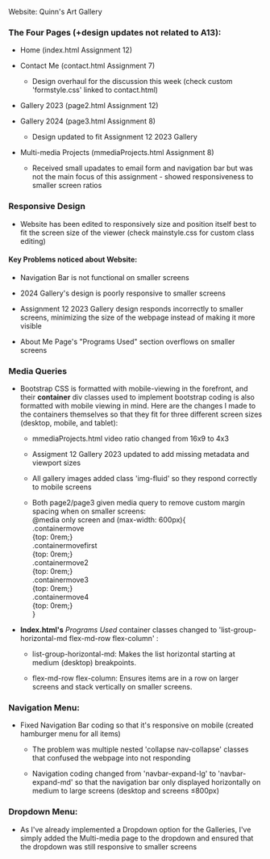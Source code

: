 Website: Quinn's Art Gallery

### The Four Pages (+design updates not related to A13):

* Home (index.html Assignment 12)

* Contact Me (contact.html Assignment 7)

    - Design overhaul for the discussion this week (check custom 'formstyle.css' linked to contact.html)

* Gallery 2023 (page2.html Assignment 12)

* Gallery 2024 (page3.html Assignment 8)

    - Design updated to fit Assignment 12 2023 Gallery

* Multi-media Projects (mmediaProjects.html Assignment 8)
    - Received small upadates to email form and navigation bar but was not the main focus of this assignment - showed responsiveness to smaller screen ratios

### Responsive Design

* Website has been edited to responsively size and position itself best to fit the screen size of the viewer 
(check mainstyle.css for custom class editing)

#### Key Problems noticed about Website:

   - Navigation Bar is not functional on smaller screens

   - 2024 Gallery's design is poorly responsive to smaller screens

   - Assignment 12 2023 Gallery design responds incorrectly to smaller screens, minimizing the size of the webpage instead of making it more visible

   - About Me Page's "Programs Used" section overflows on smaller screens
 
### Media Queries

* Bootstrap CSS is formatted with mobile-viewing in the forefront, and their <b>container</b> div classes used to implement bootstrap coding is also formatted with mobile viewing in mind. Here are the changes I made to the containers themselves so that they fit for three different screen sizes (desktop, mobile, and tablet):

    - mmediaProjects.html video ratio changed from 16x9 to 4x3

    - Assigment 12 Gallery 2023 updated to add missing metadata and viewport sizes

    - All gallery images added class 'img-fluid' so they respond correctly to mobile screens

    - Both page2/page3 given media query to remove custom margin spacing when on smaller screens:
       <br> @media only screen and (max-width: 600px){
       <br>  .containermove
       <br>  {top: 0rem;}
       <br>.containermovefirst
       <br>{top: 0rem;}
       <br> .containermove2
       <br>{top: 0rem;}
       <br>.containermove3
       <br>{top: 0rem;}
       <br>.containermove4
       <br>{top: 0rem;}
        <br>}

* <b>Index.html's</b> <i>Programs Used</i> container classes changed to 'list-group-horizontal-md flex-md-row flex-column' :

    - list-group-horizontal-md: Makes the list horizontal starting at medium (desktop) breakpoints.

    - flex-md-row flex-column: Ensures items are in a row on larger screens and stack vertically on smaller screens.

### Navigation Menu:

* Fixed Navigation Bar coding so that it's responsive on mobile (created hamburger menu for all items)

    - The problem was multiple nested 'collapse nav-collapse' classes that confused the webpage into not responding

    - Navigation coding changed from 'navbar-expand-lg' to 'navbar-expand-md' so that the navigation bar only displayed horizontally on medium to large screens (desktop and screens &le;800px)

### Dropdown Menu:

* As I've already implemented a Dropdown option for the Galleries, I've simply added the Multi-media page to the dropdown and ensured that the dropdown was still responsive to smaller screens
